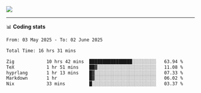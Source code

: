 <picture>
  <source
  srcset="https://github-readme-stats.vercel.app/api?username=sant0s12&show_icons=true&theme=dark"
  media="(prefers-color-scheme: dark)"
  />
  <source
  srcset="https://github-readme-stats.vercel.app/api?username=sant0s12&show_icons=true"
  media="(prefers-color-scheme: light)"
  />
  <img src="https://github-readme-stats.vercel.app/api?username=sant0s12&show_icons=true" />
</picture>

---

📊 **Coding stats**

<!--START_SECTION:waka-->

```txt
From: 03 May 2025 - To: 02 June 2025

Total Time: 16 hrs 31 mins

Zig            10 hrs 42 mins  ████████████████░░░░░░░░░   63.94 %
TeX            1 hr 51 mins    ██▓░░░░░░░░░░░░░░░░░░░░░░   11.08 %
hyprlang       1 hr 13 mins    █▓░░░░░░░░░░░░░░░░░░░░░░░   07.33 %
Markdown       1 hr            █▓░░░░░░░░░░░░░░░░░░░░░░░   06.02 %
Nix            33 mins         █░░░░░░░░░░░░░░░░░░░░░░░░   03.37 %
```

<!--END_SECTION:waka-->
